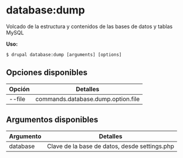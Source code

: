 # database:dump
Volcado de la estructura y contenidos de las bases de datos y tablas MySQL

**Uso:**
```
$ drupal database:dump [arguments] [options] 
```

## Opciones disponibles
Opción | Detalles
-------|-------------
--file | commands.database.dump.option.file

## Argumentos disponibles
Argumento | Detalles
---------|-------------
database | Clave de la base de datos, desde settings.php
